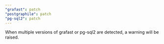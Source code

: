 ```yaml
---
"grafast": patch
"postgraphile": patch
"pg-sql2": patch
---
```


When multiple versions of grafast or pg-sql2 are detected, a warning will be
raised.
